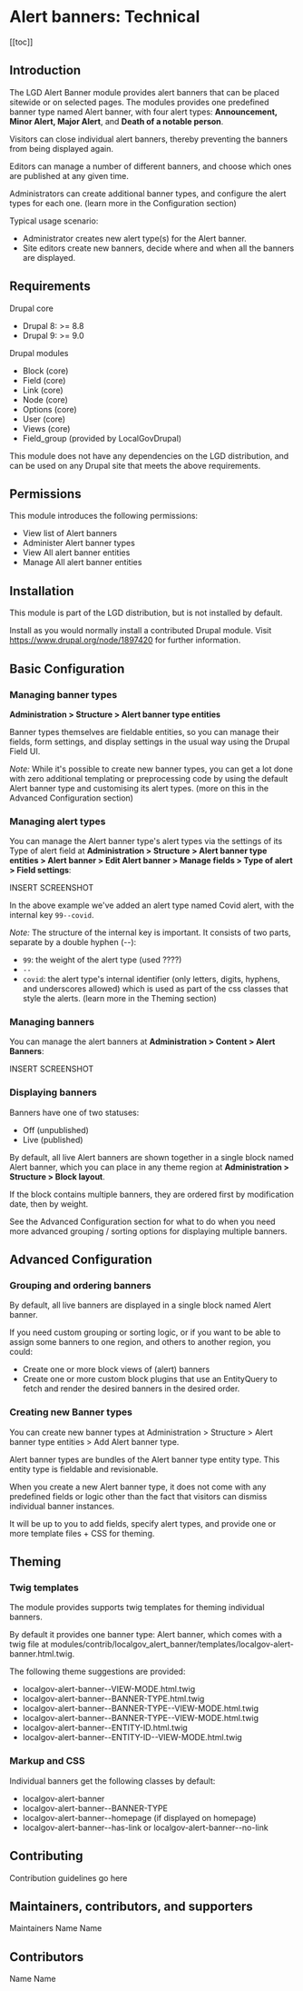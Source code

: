# Alert banners: Technical

[[toc]]

## Introduction
The LGD Alert Banner module provides alert banners that can be placed sitewide or on selected pages. The modules provides one predefined banner type named Alert banner, with four alert types: **Announcement, Minor Alert, Major Alert**, and **Death of a notable person**. 

Visitors can close individual alert banners, thereby preventing the banners from being displayed again. 

Editors can manage a number of different banners, and choose which ones are published at any given time.

Administrators can create additional banner types, and configure the alert types for each one. (learn more in the Configuration section)

Typical usage scenario:
* Administrator creates new alert type(s) for the Alert banner.
* Site editors create new banners, decide where and when all the banners are displayed.

## Requirements

Drupal core
*   Drupal 8: >= 8.8
*   Drupal 9: >= 9.0


Drupal modules
* Block (core)
* Field (core)
* Link (core)
* Node (core)
* Options (core)
* User (core)
* Views (core)
* Field_group (provided by LocalGovDrupal)

This module does not have any dependencies on the LGD distribution, and can be used on any Drupal site that meets the above requirements.

## Permissions
This module introduces the following permissions:

* View list of Alert banners
* Administer Alert banner types
* View All alert banner entities
* Manage All alert banner entities

## Installation
This module is part of the LGD distribution, but is not installed by default.  

Install as you would normally install a contributed Drupal module. Visit https://www.drupal.org/node/1897420 for further information.

## Basic Configuration
### Managing banner types
**Administration > Structure > Alert banner type entities**

Banner types themselves are fieldable entities, so you can manage their fields, form settings, and display settings in the usual way using the Drupal Field UI. 

*Note:*
While it's possible to create new banner types, you can get a lot done with zero additional templating or preprocessing code by using the default Alert banner type and customising its alert types. (more on this in the Advanced Configuration section)

### Managing alert types
You can manage the Alert banner type's alert types via the settings of its Type of alert field at **Administration > Structure > Alert banner type entities > Alert banner > Edit Alert banner > Manage fields > Type of alert > Field settings**:

INSERT SCREENSHOT

In the above example we've added an alert type named Covid alert, with the internal key `99--covid`.

*Note:*
The structure of the internal key is important. It consists of two parts, separate by a double hyphen (--):
* `99`: the weight of the alert type (used ????)
* `--`
* `covid`: the alert type's internal identifier (only letters, digits, hyphens, and underscores allowed) which is used as part of the css classes that style the alerts. (learn more in the Theming section)

### Managing banners
You can manage the alert banners at **Administration > Content > Alert Banners**:

INSERT SCREENSHOT

### Displaying banners
Banners have one of two statuses: 
* Off (unpublished)
* Live (published)

By default, all live Alert banners are shown together in a single block named Alert banner, which you can place in any theme region at **Administration > Structure > Block layout**. 

If the block contains multiple banners, they are ordered first by modification date, then by weight.

See the Advanced Configuration section for what to do when you need more advanced grouping / sorting options for displaying multiple banners.


## Advanced Configuration

### Grouping and ordering banners

By default, all live banners are displayed in a single block named Alert banner. 

If you need custom grouping or sorting logic, or if you want to be able to assign some banners to one region, and others to another region, you could:


* Create one or more block views of (alert) banners
* Create one or more custom block plugins that use an EntityQuery to fetch and render the desired banners in the desired order.

### Creating new Banner types
You can create new banner types at  Administration > Structure > Alert banner type entities > Add Alert banner type.

Alert banner types are bundles of the Alert banner type entity type. This entity type is fieldable and revisionable.

When you create a new Alert banner type, it does not come with any predefined fields or logic other than the fact that visitors can dismiss individual banner instances.

It will be up to you to add fields, specify alert types, and provide one or more template files + CSS for theming.


## Theming
### Twig templates
The module provides supports twig templates for theming individual banners. 

By default it provides one banner type: Alert banner, which comes with a twig file at modules/contrib/localgov_alert_banner/templates/localgov-alert-banner.html.twig.

The following theme suggestions are provided:
* localgov-alert-banner--VIEW-MODE.html.twig
* localgov-alert-banner--BANNER-TYPE.html.twig
* localgov-alert-banner--BANNER-TYPE--VIEW-MODE.html.twig
* localgov-alert-banner--BANNER-TYPE--VIEW-MODE.html.twig
* localgov-alert-banner--ENTITY-ID.html.twig
* localgov-alert-banner--ENTITY-ID--VIEW-MODE.html.twig

### Markup and CSS
Individual banners get the following classes by default:
* localgov-alert-banner
* localgov-alert-banner--BANNER-TYPE
* localgov-alert-banner--homepage (if displayed on homepage)
* localgov-alert-banner--has-link or localgov-alert-banner--no-link

## Contributing
Contribution guidelines go here

## Maintainers, contributors, and supporters
Maintainers
Name
Name

## Contributors
Name
Name


